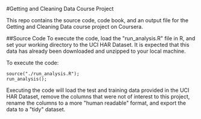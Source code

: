 #Getting and Cleaning Data Course ProjectThis repo contains the source code, code book, and an output file for the Getting and Cleaning Data course project on Coursera.##Source CodeTo execute the code, load the "run_analysis.R" file in R, and set your working directory to the UCI HAR Dataset.  It is expected that this data has already been downloaded and unzipped to your local machine.To execute the code:```source("./run_analysis.R");run_analysis();```Executing the code will load the test and training data provided in the UCI HAR Dataset, remove the columns that were not of interest to this project, rename the columns to a more "human readable" format, and export the data to a "tidy" dataset. 